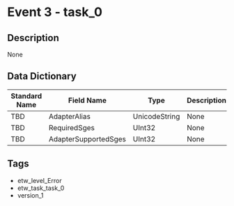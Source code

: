 # Event 3 - task_0

## Description
None

## Data Dictionary
|Standard Name|Field Name|Type|Description|Sample Value|
|---|---|---|---|---|
|TBD|AdapterAlias|UnicodeString|None|`None`|
|TBD|RequiredSges|UInt32|None|`None`|
|TBD|AdapterSupportedSges|UInt32|None|`None`|

## Tags
* etw_level_Error
* etw_task_task_0
* version_1
